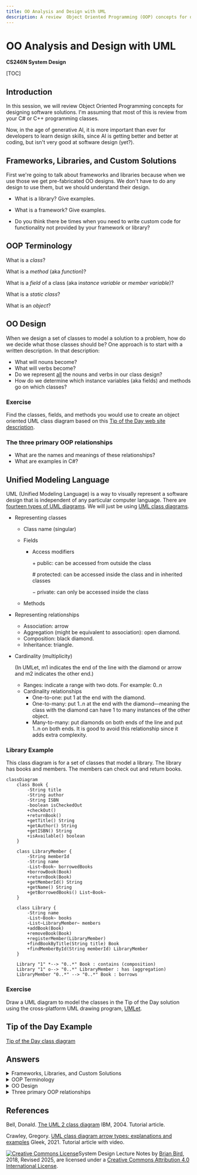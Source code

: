 ```yaml
---
title: OO Analysis and Design with UML
description: A review  Object Oriented Programming (OOP) concepts for designing software solutions.
---
```


# OO Analysis and Design with UML

**CS246N System Design**

[TOC]

## Introduction

In this session, we will review Object Oriented Programming concepts for designing software solutions. I'm assuming that most of this is review from your C# or C++ programming classes.

Now, in the age of generative AI, it is more important than ever for developers to learn design skills, since AI is getting better and better at coding, but isn't very good at software design (yet?).

## Frameworks, Libraries, and Custom Solutions

First we're going to talk about frameworks and libraries because when we use those we get pre-fabricated OO designs. We don't have to do any design to use them, but we should understand their design.

- What is a library? Give examples.

- What is a framework? Give examples.

- Do you think there be times when you need to write custom code for functionality not provided by your framework or library?

## OOP Terminology

What is a *class*?

What is a *method* (aka *function*)?

What is a *field* of a class (aka i*nstance variable* or *member variable*)?

What is a *static class*?

What is an *object*?

## OO Design

When we design a set of classes to model a solution to a problem, how do we decide what those classes should be? One approach is to start with a written description. In that description:
- What will nouns become?
- What will verbs become?
- Do we represent <u>all</u> the nouns and verbs in our class design?
- How do we determine which instance variables (aka fields) and methods go on which classes?

### Exercise

Find the classes, fields, and methods you would use to create an object oriented UML class diagram based on this [Tip of the Day web site description](TipOfTheDayDescription.html).

### The three primary OOP relationships

- What are the names and meanings of these relationships?
- What are examples in C#?



## Unified Modeling Language

UML (Unified Modeling Language) is a way to visually represent a software design that is independent of any particular computer language. There are [fourteen types of UML diagrams](https://creately.com/blog/diagrams/uml-diagram-types-examples/). We will just be using [UML class diagrams](https://en.wikipedia.org/wiki/Class_diagram).

- Representing classes

  - Class name (singular)

  - Fields

    - Access modifiers

      &plus; public: can be accessed from outside the class

      &num; protected: can be accessed inside the class and in inherited classes

      &minus; private: can only be accessed inside the class

  - Methods

  

- Representing relationships

  - Association: arrow
  - Aggregation (might be equivalent to association): open diamond.
  - Composition: black diamond.
  - Inheritance: triangle.

- 
  Cardinality (multiplicity)
  
  (In UMLet, m1 indicates the end of the line with the diamond or arrow and m2 indicates the other end.)
  
  - Ranges: indicate a range with two dots. For example: 0..n
  - Cardinality relationships
    - One-to-one: put 1 at the end with the diamond.
    - One-to-many: put 1..n at the end with the diamond&mdash;meaning the class with the diamond can have 1 to many instances of the other object.
    - Many-to-many: put diamonds on both ends of the line and put 1..n on both ends. It is good to avoid this relationship since it adds extra complexity.
  

### Library Example

This class diagram is for a set of classes that model a library. The library has books and members. The members can check out and return books.

```mermaid
classDiagram
    class Book {
        -String title
        -String author
        -String ISBN
        -boolean isCheckedOut
        +checkOut()
        +returnBook()
        +getTitle() String
        +getAuthor() String
        +getISBN() String
        +isAvailable() boolean
    }

    class LibraryMember {
        -String memberId
        -String name
        -List~Book~ borrowedBooks
        +borrowBook(Book)
        +returnBook(Book)
        +getMemberId() String
        +getName() String
        +getBorrowedBooks() List~Book~
    }

    class Library {
        -String name
        -List~Book~ books
        -List~LibraryMember~ members
        +addBook(Book)
        +removeBook(Book)
        +registerMember(LibraryMember)
        +findBookByTitle(String title) Book
        +findMemberById(String memberId) LibraryMember
    }

    Library "1" *--> "0..*" Book : contains (composition)
    Library "1" o--> "0..*" LibraryMember : has (aggregation)
    LibraryMember "0..*" --> "0..*" Book : borrows
```



### Exercise

Draw a UML diagram to model the classes in the Tip of the Day solution using the cross-platform UML drawing program, [UMLet](https://www.umlet.com).



## Tip of the Day Example

[Tip of the Day class diagram](Images/TipOfTheDayDomainModel2022.pdf)




## Answers
<details>
  <summary>Frameworks, Libraries, and Custom Solutions</summary>
  <ul>
      <li><b>Library:</b> a collection of pre-written classes that use can use. Examples would be the Math libraries in various programming languages or a third-party JS library like jQuery.</li>
    <li><b>Framework:</b> a pre-fabricated skeleton of an application. I can be built and run without the dev needing to put anything together. It is designed for a dev to add content and functionality to "flesh out" the application. An example would be ASP.NET MVC. (BTW, the creators of React.js insist that React is a library, not a framework.)</li>
    <li><b>Custom code:</b> will often need to be written for functionality not provided by a framework or library. For example, if you want to add a scientific calculator function to an MVC web app, the code for doing the calculations wouldn't really be a model or a controller, you would instead make a custom calculator class.</li>
  </ul>
</details>
<details>
  <summary>OOP Terminology</summary>
  <ul>
    <li><b>Class:</b> a module that contains variables for storing data and methods for operating on that data. It is a template (or blueprint) for creating objects. <br>
Unless a class is static or has static methods, it's methods are not executable.</li>
    <li><b>Object:</b> executable code that is created from a class. Multiple objects can be created from the same class.</li>
</details>
<details>
  <summary>OO Design</summary>
  <ul>
    <li><b>Nouns</b> become classes or instance variables (fields of a class).</li>
    <li><b>Verbs</b> become methods.</li>
    <li><b>Instance variables and methods</b> should be on the class to which they apply. Each class should be responsible for managing it's own stuff.</li>
  </ul>
</details>
<details>
  <summary>Three primary OOP relationships</summary>
  <ul>
    <li><b>Aggregation:</b> the "has-a" relationship.<br>
        (<b>Association</b> is the "uses" relationship, but many experts consider aggregation and association to be the same thing. See Martin Fowler,  <a href="https://martinfowler.com/bliki/AggregationAndComposition.html">Aggregation and Composition</a></li>
    <li><b>Composition:</b> the "is-a-part-of" relationship.</li>
    <li><b>Inheritance:</b> the "is-a" relationship.
  </ul>
</details>



## References

Bell, Donald. [The UML 2 class diagram](https://developer.ibm.com/articles/the-class-diagram/) IBM, 2004. Tutorial article.

Crawley, Gregory. [UML class diagram arrow types: explanations and examples](https://www.gleek.io/blog/class-diagram-arrows.html) Gleek, 2021. Tutorial article with video.



[![Creative Commons License](https://i.creativecommons.org/l/by/4.0/88x31.png)](http://creativecommons.org/licenses/by/4.0/)System Design  Lecture Notes by [Brian Bird](https://profbird.dev), 2018, Revised <time>2025</time>, are licensed under a [Creative Commons Attribution 4.0 International License](http://creativecommons.org/licenses/by/4.0/).

